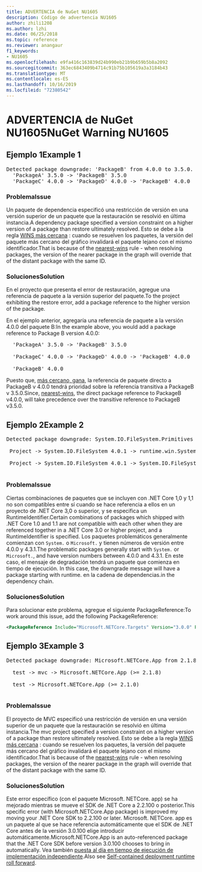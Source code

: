 ```yaml
---
title: ADVERTENCIA de NuGet NU1605
description: Código de advertencia NU1605
author: zhili1208
ms.author: lzhi
ms.date: 06/25/2018
ms.topic: reference
ms.reviewer: anangaur
f1_keywords:
- NU1605
ms.openlocfilehash: e9fa416c163839d24b990eb21b9b659b5b8a2092
ms.sourcegitcommit: 363ec6843409b4714c91b75b105619a3a3184b43
ms.translationtype: MT
ms.contentlocale: es-ES
ms.lasthandoff: 10/16/2019
ms.locfileid: "72380542"
---
```

# <a name="nuget-warning-nu1605"></a><span data-ttu-id="7126a-103">ADVERTENCIA de NuGet NU1605</span><span class="sxs-lookup"><span data-stu-id="7126a-103">NuGet Warning NU1605</span></span>

## <a name="example-1"></a><span data-ttu-id="7126a-104">Ejemplo 1</span><span class="sxs-lookup"><span data-stu-id="7126a-104">Example 1</span></span>

<pre>Detected package downgrade: 'PackageB' from 4.0.0 to 3.5.0. Reference the package directly from the project to select a different version.<br/>  'PackageA' 3.5.0 -> 'PackageB' 3.5.0<br/>  'PackageC' 4.0.0 -> 'PackageD' 4.0.0 -> 'PackageB' 4.0.0</pre>

### <a name="issue"></a><span data-ttu-id="7126a-105">Problema</span><span class="sxs-lookup"><span data-stu-id="7126a-105">Issue</span></span>
<span data-ttu-id="7126a-106">Un paquete de dependencia especificó una restricción de versión en una versión superior de un paquete que la restauración se resolvió en última instancia.</span><span class="sxs-lookup"><span data-stu-id="7126a-106">A dependency package specified a version constraint on a higher version of a package than restore ultimately resolved.</span></span> <span data-ttu-id="7126a-107">Esto se debe a la regla [WINS más cercana](../../concepts/dependency-resolution.md#nearest-wins) : cuando se resuelven los paquetes, la versión del paquete más cercano del gráfico invalidará el paquete lejano con el mismo identificador.</span><span class="sxs-lookup"><span data-stu-id="7126a-107">That is because of the [nearest-wins](../../concepts/dependency-resolution.md#nearest-wins) rule - when resolving packages, the version of the nearer package in the graph will override that of the distant package with the same ID.</span></span>

### <a name="solution"></a><span data-ttu-id="7126a-108">Soluciones</span><span class="sxs-lookup"><span data-stu-id="7126a-108">Solution</span></span>
<span data-ttu-id="7126a-109">En el proyecto que presenta el error de restauración, agregue una referencia de paquete a la versión superior del paquete.</span><span class="sxs-lookup"><span data-stu-id="7126a-109">To the project exhibiting the restore error, add a package reference to the higher version of the package.</span></span>

<span data-ttu-id="7126a-110">En el ejemplo anterior, agregaría una referencia de paquete a la versión 4.0.0 del paquete B:</span><span class="sxs-lookup"><span data-stu-id="7126a-110">In the example above, you would add a package reference to Package B version 4.0.0:</span></span>

<pre>
  'PackageA' 3.5.0 -> 'PackageB' 3.5.0<br/>
  'PackageC' 4.0.0 -> 'PackageD' 4.0.0 -> 'PackageB' 4.0.0<br/>
  'PackageB' 4.0.0
</pre>

<span data-ttu-id="7126a-111">Puesto que, [más cercano, gana](../../concepts/dependency-resolution.md#nearest-wins), la referencia de paquete directo a PackageB v 4.0.0 tendrá prioridad sobre la referencia transitiva a PackageB v 3.5.0.</span><span class="sxs-lookup"><span data-stu-id="7126a-111">Since, [nearest-wins](../../concepts/dependency-resolution.md#nearest-wins), the direct package reference to PackageB v4.0.0, will take precedence over the transitive reference to PackageB v3.5.0.</span></span>

## <a name="example-2"></a><span data-ttu-id="7126a-112">Ejemplo 2</span><span class="sxs-lookup"><span data-stu-id="7126a-112">Example 2</span></span>
<pre>
Detected package downgrade: System.IO.FileSystem.Primitives from 4.3.0 to 4.0.1. Reference the package directly from the project to select a different version.</br>
 Project -> System.IO.FileSystem 4.0.1 -> runtime.win.System.IO.FileSystem 4.3.0 -> System.IO.FileSystem.Primitives (>= 4.3.0)</br>
 Project -> System.IO.FileSystem 4.0.1 -> System.IO.FileSystem.Primitives (>= 4.0.1)</br>
</pre>

### <a name="issue"></a><span data-ttu-id="7126a-113">Problema</span><span class="sxs-lookup"><span data-stu-id="7126a-113">Issue</span></span> 

<span data-ttu-id="7126a-114">Ciertas combinaciones de paquetes que se incluyen con .NET Core 1,0 y 1,1 no son compatibles entre sí cuando se hace referencia a ellos en un proyecto de .NET Core 3,0 o superior, y se especifica un RuntimeIdentifier.</span><span class="sxs-lookup"><span data-stu-id="7126a-114">Certain combinations of packages which shipped with .NET Core 1.0 and 1.1 are not compatible with each other when they are referenced together in a .NET Core 3.0 or higher project, and a RuntimeIdentifier is specified.</span></span>  <span data-ttu-id="7126a-115">Los paquetes problemáticos generalmente comienzan con `System.` o `Microsoft.` y tienen números de versión entre 4.0.0 y 4.3.1.</span><span class="sxs-lookup"><span data-stu-id="7126a-115">The problematic packages generally start with `System.` or `Microsoft.`, and have version numbers between 4.0.0 and 4.3.1.</span></span>  <span data-ttu-id="7126a-116">En este caso, el mensaje de degradación tendrá un paquete que comienza en tiempo de ejecución. <RID></span><span class="sxs-lookup"><span data-stu-id="7126a-116">In this case, the downgrade message will have a package starting with runtime.<RID></span></span> <span data-ttu-id="7126a-117">en la cadena de dependencias.</span><span class="sxs-lookup"><span data-stu-id="7126a-117">in the dependency chain.</span></span>

### <a name="solution"></a><span data-ttu-id="7126a-118">Soluciones</span><span class="sxs-lookup"><span data-stu-id="7126a-118">Solution</span></span>

<span data-ttu-id="7126a-119">Para solucionar este problema, agregue el siguiente PackageReference:</span><span class="sxs-lookup"><span data-stu-id="7126a-119">To work around this issue, add the following PackageReference:</span></span>

```xml
<PackageReference Include="Microsoft.NETCore.Targets" Version="3.0.0" PrivateAssets="all" />
```

## <a name="example-3"></a><span data-ttu-id="7126a-120">Ejemplo 3</span><span class="sxs-lookup"><span data-stu-id="7126a-120">Example 3</span></span>

<pre>Detected package downgrade: Microsoft.NETCore.App from 2.1.8 to 2.1.0. Reference the package directly from the project to select a different version.<br/>
  test -> mvc -> Microsoft.NETCore.App (>= 2.1.8)<br/>
  test -> Microsoft.NETCore.App (>= 2.1.0)<br/>
</pre>

### <a name="issue"></a><span data-ttu-id="7126a-121">Problema</span><span class="sxs-lookup"><span data-stu-id="7126a-121">Issue</span></span>
<span data-ttu-id="7126a-122">El proyecto de MVC especificó una restricción de versión en una versión superior de un paquete que la restauración se resolvió en última instancia.</span><span class="sxs-lookup"><span data-stu-id="7126a-122">The mvc project specified a version constraint on a higher version of a package than restore ultimately resolved.</span></span> <span data-ttu-id="7126a-123">Esto se debe a la regla [WINS más cercana](../../concepts/dependency-resolution.md#nearest-wins) : cuando se resuelven los paquetes, la versión del paquete más cercano del gráfico invalidará el paquete lejano con el mismo identificador.</span><span class="sxs-lookup"><span data-stu-id="7126a-123">That is because of the [nearest-wins](../../concepts/dependency-resolution.md#nearest-wins) rule - when resolving packages, the version of the nearer package in the graph will override that of the distant package with the same ID.</span></span>

### <a name="solution"></a><span data-ttu-id="7126a-124">Soluciones</span><span class="sxs-lookup"><span data-stu-id="7126a-124">Solution</span></span>
<span data-ttu-id="7126a-125">Este error específico (con el paquete Microsoft. NETCore. app) se ha mejorado mientras se mueve el SDK de .NET Core a 2.2.100 o posterior.</span><span class="sxs-lookup"><span data-stu-id="7126a-125">This specific error (with Microsoft.NETCore.App package) is improved my moving your .NET Core SDK to 2.2.100 or later.</span></span> <span data-ttu-id="7126a-126">Microsoft. NETCore. app es un paquete al que se hace referencia automáticamente que el SDK de .NET Core antes de la versión 3.0.100 elige introducir automáticamente.</span><span class="sxs-lookup"><span data-stu-id="7126a-126">Microsoft.NETCore.App is an auto-referenced package that the .NET Core SDK before version 3.0.100 chooses to bring in automatically.</span></span> <span data-ttu-id="7126a-127">Vea también [puesta al día en tiempo de ejecución de implementación independiente](/dotnet/core/deploying/runtime-patch-selection).</span><span class="sxs-lookup"><span data-stu-id="7126a-127">Also see [Self-contained deployment runtime roll forward](/dotnet/core/deploying/runtime-patch-selection).</span></span>

